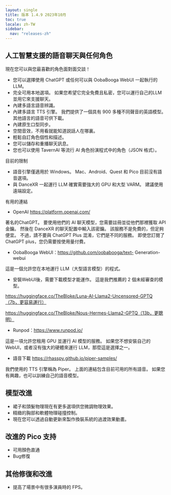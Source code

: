 ```yaml
---
layout: single
title: 版本 1.4.9 2023年10月
toc: true
locale: zh-TW
sidebar:
  nav: "releases-zh"
---
```


## 人工智慧支援的語音聊天與任何角色
現在您可以與您最喜歡的角色面對面交談！
* 您可以選擇使用 ChatGPT 或任何可以與 OobaBooga WebUI 一起執行的 LLM。
* 完全可用本地選項。 如果您希望它完全免費且私密，您可以運行自己的LLM並用它來支援聊天。
* 內建多語言語音辨識。
* 內建多語言 TTS 引擎。 我們提供了一個具有 900 多種不同聲音的英語模型。 其他語言的語音可供下載。
* 內建原生口型同步。
* 空間音效，不用看就能知道説話人在哪裏。
* 輕鬆自訂角色個性和描述。
* 您可以儲存和重播聊天訊息。
* 您也可以使用 TavernAI 等流行 AI 角色扮演程式中的角色（JSON 格式）。

目前的限制
* 語音引擎僅適用於 Windows。 Mac、Android、Quest 和 Pico 目前沒有語音選項。
* 與 DanceXR 一起運行 LLM 確實需要強大的 GPU 和大型 VARM。 建議使用遠端設定。

有用的連結
* OpenAI https://platform.openai.com/

著名的ChatGPT。 要使用他們的 AI 聊天模型，您需要註冊並從他們那裡獲取 API 金鑰。 然後在 DanceXR 的聊天配置中輸入該密鑰。 該服務不是免費的，但足夠便宜。 不過，請不要與 ChatGPT Plus 混淆，它們是不同的服務。 即使您訂閱了 ChatGPT plus，您仍需要按使用量付費。


* OobaBooga WebUI：https://github.com/oobabooga/text- Generation-webui

這是一個允許您在本地運行 LLM（大型語言模型）的程式。


* 安裝WebUI後，需要下載模型才能運作。 這是我們推薦的 2 個未經審查的模型。

https://huggingface.co/TheBloke/Luna-AI-Llama2-Uncensored-GPTQ（7b，更容易運行）

https://huggingface.co/TheBloke/Nous-Hermes-Llama2-GPTQ（13b，更聰明）


* Runpod：https://www.runpod.io/

這是一項允許您租用 GPU 並運行 AI 模型的服務。 如果您不想安裝自己的 WebUI，或者沒有強大的硬體來運行 LLM，那麼這是選擇之一。


* 語音下載 https://rhasspy.github.io/piper-samples/

我們使用的 TTS 引擎稱為 Piper。 上面的連結包含目前可用的所有語音。 如果您有興趣，也可以訓練自己的語音模型。


## 模型改進
* 裙子和頭髮物理現在有更多選項供您微調物理效果。
* 精緻的胸部和軟體物理碰撞控制。
* 現在您可以透過自動更新來製作換裝系統的過渡效果動畫。

## 改進的 Pico 支持
* 可用顏色直通
* Bug修復

## 其他修復和改進
* 提高了場​​景中有很多演員時的 FPS。